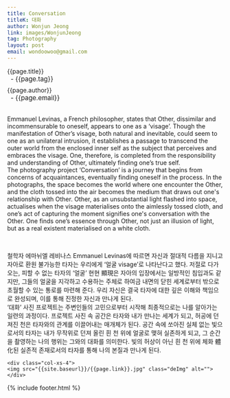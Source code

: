 ```yaml
---
title: Conversation
titleK: 대화
author: Wonjun Jeong
link: images/WonjunJeong
tag: Photography
layout: post
email: wondoowoo@gmail.com
---	
```


<div class="container">

<div class="deDep">
{{page.title}}<br>
<p style="font-size:15px; margin:0px; padding:0px 0px 0px 8px; margin:0px 0px 8px 0px;">- {{page.tag}}</p>
{{page.author}}<br>
<p style="font-size:15px; margin:0px; padding:0px 0px 0px 8px;">- {{page.email}}</p>
</div>

<br>

<div class="det lato">



Emmanuel Levinas, a French philosopher, states that Other, dissimilar and incommensurable to oneself, appears to one as a ‘visage’. Though the manifestation of Other’s visage, both natural and inevitable, could seem to one as an unilateral intrusion, it establishes a passage to transcend the outer world from the enclosed inner self as the subject that perceives and embraces the visage. One, therefore, is completed from the responsibility and understanding of Other, ultimately finding one’s true self.
<br>
The photography project ‘Conversation’ is a journey that begins from concerns of acquaintances, eventually finding oneself in the process. In the photographs, the space becomes the world where one encounter the Other, and the cloth tossed into the air becomes the medium that draws out one's relationship with Other. Other, as an unsubstantial light flashed into space, actualises when the visage materialises onto the aimlessly tossed cloth, and one’s act of capturing the moment signifies one's conversation with the Other. One finds one’s essence through Other, not just an illusion of light, but as a real existent materialised on a white cloth.



</div>

<br>

<div class="noto">

철학자 에마뉘엘 레비나스 Emmanuel Levinas에 따르면 자신과 절대적 다름을 지니고 자아로 환원 불가능한 타자는 우리에게 ‘얼굴 visage’로 나타난다고 했다. 저절로 다가오는, 피할 수 없는 타자의 ‘얼굴’ 현현 顯現은 자아의 입장에서는 일방적인 침입과도 같지만, 그들의 얼굴을 지각하고 수용하는 주체로 하여금 내면의 닫힌 세계로부터 밖으로 초월할 수 있는 통로를 마련해 준다. 우리 자신은 결국 타자에 대한 깊은 이해와 책임으로 완성되며, 이를 통해 진정한 자신과 만나게 된다.
<br>
‘대화’ 사진 프로젝트는 주변인들의 고민으로부터 시작해 최종적으로는 나를 알아가는 일련의 과정이다. 프로젝트 사진 속 공간은 타자와 내가 만나는 세계가 되고, 허공에 던져진 천은 타자와의 관계를 이끌어내는 매개체가 된다. 공간 속에 쏘아진 실체 없는 빛으로서의 타자는 내가 무작위로 던져 올린 흰 천 위에 얼굴로 맺혀 실존하게 되고, 그 순간을 촬영하는 나의 행위는 그와의 대화를 의미한다. 빛의 허상이 아닌 흰 천 위에 체화 體化된 실존적 존재로서의 타자를 통해 나의 본질과 만나게 된다.


</div>

<div class="row noto">
	
	<div class="col-xs-4">
	<img src="{{site.baseurl}}/{{page.link}}.jpg" class="deImg" alt=""></div>
	
</div>

	

</div> 

{% include footer.html %}